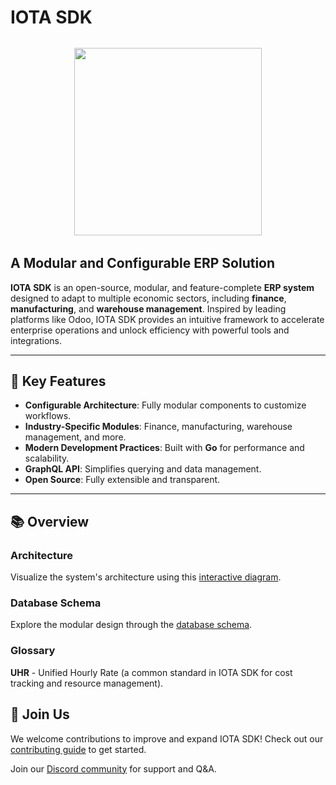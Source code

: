# IOTA SDK

<img width="300" style="display: block; margin: 32px auto;" src="https://www.iota.uz/images/common/logotype.svg">

## A Modular and Configurable ERP Solution

**IOTA SDK** is an open-source, modular, and feature-complete **ERP system** designed to adapt to multiple economic
sectors, including **finance**, **manufacturing**, and **warehouse management**. Inspired by leading platforms like
Odoo, IOTA SDK provides an intuitive framework to accelerate enterprise operations and unlock efficiency with powerful
tools and integrations.

---

## 🚀 Key Features

- **Configurable Architecture**: Fully modular components to customize workflows.
- **Industry-Specific Modules**: Finance, manufacturing, warehouse management, and more.
- **Modern Development Practices**: Built with **Go** for performance and scalability.
- **GraphQL API**: Simplifies querying and data management.
- **Open Source**: Fully extensible and transparent.

---

## 📚 Overview

### Architecture

Visualize the system's architecture using
this [interactive diagram](https://www.figma.com/board/fxj4bk8lE0qby1gcj44KqU/Architecture?node-id=0-1&t=Zhnwq55AM34EhhY4-1).

### Database Schema

Explore the modular design through the [database schema](https://dbdiagram.io/d/ERP-SDK-65fd8cb4ae072629ceb7f50e).

### Glossary

**UHR** - Unified Hourly Rate (a common standard in IOTA SDK for cost tracking and resource management).


## 🌟 Join Us

We welcome contributions to improve and expand IOTA SDK! Check out our [contributing guide](CONTRIBUTING.md) to get
started.

Join our [Discord community](https://discord.gg/zKeTEZAQqF) for support and Q&A.
